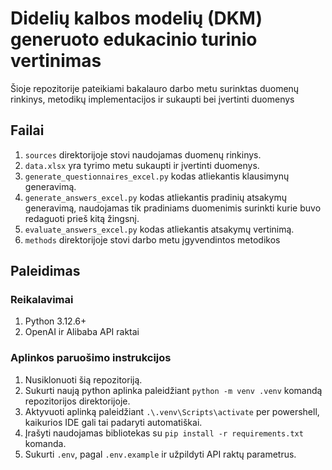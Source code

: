 # Didelių kalbos modelių (DKM) generuoto edukacinio turinio vertinimas
Šioje repozitorije pateikiami bakalauro darbo metu surinktas duomenų rinkinys, metodikų implementacijos ir sukaupti bei įvertinti duomenys

## Failai
1. `sources` direktorijoje stovi naudojamas duomenų rinkinys.
2. `data.xlsx` yra tyrimo metu sukaupti ir įvertinti duomenys.
3. `generate_questionnaires_excel.py` kodas atliekantis klausimynų generavimą.
4. `generate_answers_excel.py` kodas atliekantis pradinių atsakymų generavimą, naudojamas tik pradiniams duomenimis surinkti kurie buvo redaguoti prieš kitą žingsnį.
5. `evaluate_answers_excel.py` kodas atliekantis atsakymų vertinimą.
6. `methods` direktorijoje stovi darbo metu įgyvendintos metodikos

## Paleidimas
### Reikalavimai
1. Python 3.12.6+
2. OpenAI ir Alibaba API raktai

### Aplinkos paruošimo instrukcijos
1. Nusiklonuoti šią repozitoriją.
2. Sukurti naują python aplinka paleidžiant `python -m venv .venv` komandą repozitorijos direktorijoje.
3. Aktyvuoti aplinką paleidžiant `.\.venv\Scripts\activate` per powershell, kaikurios IDE gali tai padaryti automatiškai.
4. Įrašyti naudojamas bibliotekas su `pip install -r requirements.txt` komanda.
5. Sukurti `.env`, pagal `.env.example` ir užpildyti API raktų parametrus.